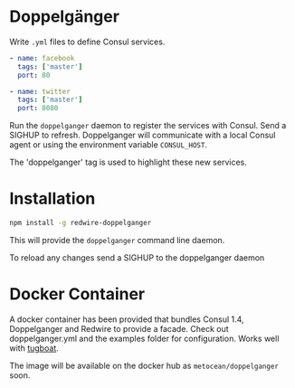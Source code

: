 # Doppelgänger

Write `.yml` files to define Consul services.

```yml
- name: facebook
  tags: ['master']
  port: 80

- name: twitter
  tags: ['master']
  port: 8080
```

Run the `doppelganger` daemon to register the services with Consul. Send a SIGHUP to refresh. Doppelganger will communicate with a local Consul agent or using the environment variable `CONSUL_HOST`.

The 'doppelganger' tag is used to highlight these new services.


# Installation

```sh
npm install -g redwire-doppelganger
```

This will provide the `doppelganger` command line daemon.

To reload any changes send a SIGHUP to the doppelganger daemon


# Docker Container

A docker container has been provided that bundles Consul 1.4, Doppelganger and Redwire to provide a facade. Check out doppelganger.yml and the examples folder for configuration. Works well with [tugboat](https://github.com/metocean/tugboat).

The image will be available on the docker hub as `metocean/doppelganger` soon.